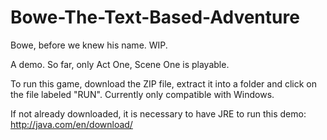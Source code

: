 # Bowe-The-Text-Based-Adventure
Bowe, before we knew his name. WIP.

A demo. So far, only Act One, Scene One is playable.

To run this game, download the ZIP file, extract it into a folder and click on the file labeled "RUN". Currently only compatible with Windows.

If not already downloaded, it is necessary to have JRE to run this demo: http://java.com/en/download/
